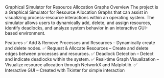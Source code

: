 Graphical Simulator for Resource Allocation Graphs
Overview
The project is a Graphical Simulator for Resource Allocation Graphs that can assist in visualizing process-resource interactions within an operating system. The simulator allows users to dynamically add, delete, and assign resources, identify deadlocks, and analyze system behavior in an interactive GUI-based environment.

Features
✅ Add & Remove Processes and Resources – Dynamically create and delete nodes.
✅ Request & Allocate Resources – Create and delete edges between processes and resources.
✅ Deadlock Detection – Detect and indicate deadlocks within the system.
✅ Real-time Graph Visualization – Visualize resource allocation through NetworkX and Matplotlib.
✅ Interactive GUI – Created with Tkinter for simple interaction
